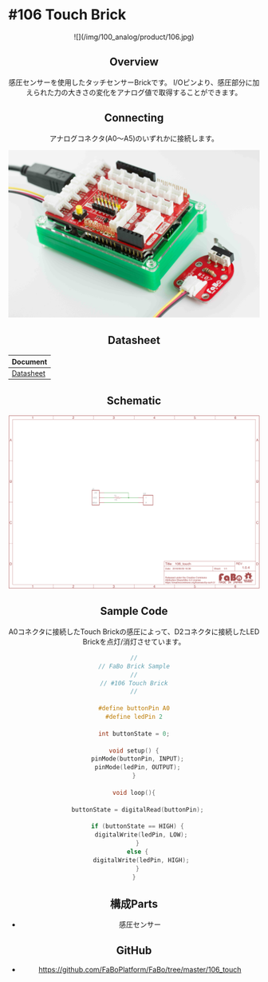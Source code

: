 # #106 Touch Brick
<center>![](/img/100_analog/product/106.jpg)
<!--COLORME-->

## Overview
感圧センサーを使用したタッチセンサーBrickです。
I/Oピンより、感圧部分に加えられた力の大きさの変化をアナログ値で取得することができます。

## Connecting

アナログコネクタ(A0〜A5)のいずれかに接続します。

![](/img/100_analog/connect/107_new_with_arduino.jpg)

## Datasheet
| Document |
|:--|
| [Datasheet](http://interlinkelectronics.com/datasheets/Datasheet_FSR.pdf) |

## Schematic
![](/img/100_analog/schematic/106_touch.png)

## Sample Code

A0コネクタに接続したTouch Brickの感圧によって、D2コネクタに接続したLED Brickを点灯/消灯させています。

```c
//
// FaBo Brick Sample
//
// #106 Touch Brick
//

#define buttonPin A0
#define ledPin 2

int buttonState = 0;

void setup() {
  pinMode(buttonPin, INPUT);
  pinMode(ledPin, OUTPUT);
}

void loop(){

  buttonState = digitalRead(buttonPin);

  if (buttonState == HIGH) {
    digitalWrite(ledPin, LOW);
  }
  else {
    digitalWrite(ledPin, HIGH);
  }
}
```

## 構成Parts
- 感圧センサー

## GitHub
- https://github.com/FaBoPlatform/FaBo/tree/master/106_touch
